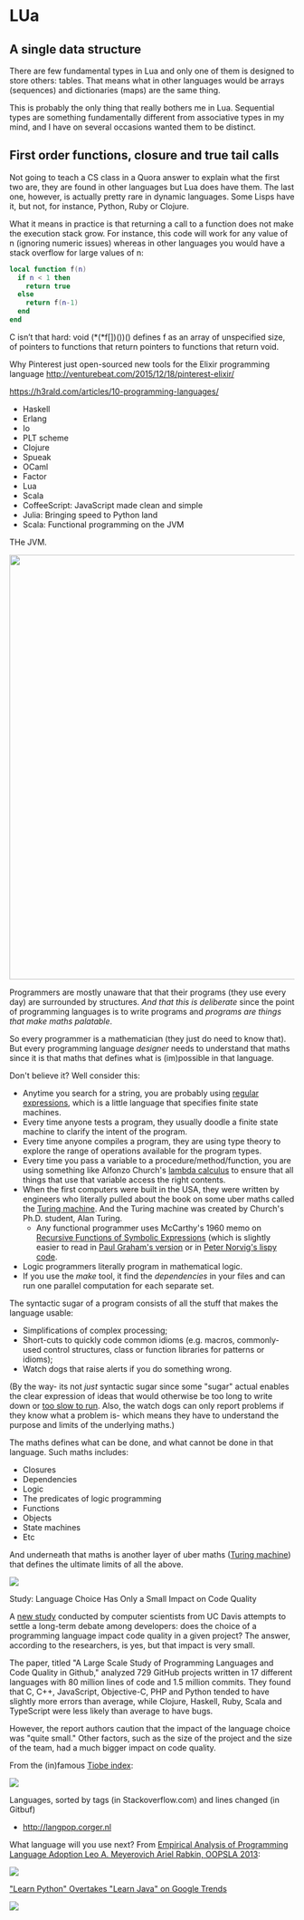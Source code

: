 # LUa

## A single data structure

There are few fundamental types in Lua and only one of them is designed to store others: tables. That means what in other languages would be arrays (sequences) and dictionaries (maps) are the same thing.

This is probably the only thing that really bothers me in Lua. Sequential types are something fundamentally different from associative types in my mind, and I have on several occasions wanted them to be distinct.

## First order functions, closure and true tail calls

Not going to teach a CS class in a Quora answer to explain what the first two are, they are found in other languages but Lua does have them. The last one, however, is actually pretty rare in dynamic languages. Some Lisps have it, but not, for instance, Python, Ruby or Clojure.

What it means in practice is that returning a call to a function does not make the execution stack grow. For instance, this code will work for any value of n (ignoring numeric issues) whereas in other languages you would have a stack overflow for large values of n:

```lua
local function f(n)
  if n < 1 then
    return true
  else
    return f(n-1)
  end
end
```

C isn’t that hard: void (*(*f[])())() defines f as an array of unspecified size, of pointers to functions that return pointers to functions that return void.


Why Pinterest just open-sourced new tools for the Elixir programming language
http://venturebeat.com/2015/12/18/pinterest-elixir/


https://h3rald.com/articles/10-programming-languages/

- Haskell
- Erlang
- Io
- PLT scheme
- Clojure
- Spueak
- OCaml
- Factor
- Lua
- Scala
- CoffeeScript: JavaScript made clean and simple
- Julia: Bringing speed to Python land
- Scala: Functional programming on the JVM

THe JVM.

<center>
<img
width=750
src="http://www.thesoftwareguild.com/wp-content/uploads/Programming-Languages-Infographic.jpg">
</center>

Programmers are mostly unaware
that that their programs (they use every day) are surrounded by structures.
_And that this is deliberate_ since the point of programming languages is
to write programs and _programs are things that make maths palatable_.

So every programmer is a mathematician (they just do need to know that).
But every programming language _designer_ needs to understand that maths
since it is that maths that defines what is (im)possible in that language.
  
Don't believe it? Well consider this:

+ Anytime you search for a string, you are probably using 
   [regular expressions](http://goo.gl/KASraS), which is a little language that
    specifies finite state machines.
+ Every time anyone tests a program, they usually doodle a finite state
  machine to clarify the intent of the program.
+ Every time anyone compiles a program, they are using type theory
  to explore the range of operations available for the program types.
+ Every time you pass a variable to a procedure/method/function,
  you are using something like
  Alfonzo Church's [lambda calculus](http://en.wikipedia.org/wiki/Lambda_calculus)
  to ensure that all things that use
  that variable access the right contents. 
+ When the first computers were built in the USA, they were written
  by engineers who literally pulled about the book on some
  uber maths called the [Turing machine](http://en.wikipedia.org/wiki/Turing_machine).
  And the Turing machine was created by Church's Ph.D. student, Alan Turing.
  + Any functional programmer uses McCarthy's 1960 memo on
  [Recursive Functions of Symbolic Expressions](http://www-formal.stanford.edu/jmc/recursive/recursive.html) 
  (which is slightly easier to read in 
  [Paul Graham's version](http://lib.store.yahoo.net/lib/paulgraham/jmc.ps) 
  or in [Peter Norvig's lispy code](http://norvig.com/lispy.html). 
+ Logic programmers literally program in mathematical logic.
+ If you use the _make_ tool, it find the _dependencies_ in your files
  and can run one parallel computation for each separate set.

The syntactic sugar of a program
consists of all the stuff that makes
the language usable:

+ Simplifications of complex processing;
+ Short-cuts to quickly code common idioms (e.g. macros,
  commonly-used control structures, class or function libraries for
  patterns or idioms);
+ Watch dogs that raise alerts if you do something
  wrong.
 
(By the way- its not _just_ syntactic sugar since
some "sugar" actual enables the clear expression of
ideas that would otherwise be too long to write down
or [too slow to run](http://unbox.org/open/trunk/310/13/fall/doc/96koller.html). Also, the watch dogs
can only report problems if they know
what a problem is- which means they
have to understand the purpose and limits of
the underlying maths.)

The maths defines what can be done, and what cannot
be done in that language. Such maths includes:

+ Closures
+ Dependencies
+ Logic
+ The predicates of logic programming
+ Functions
+ Objects
+ State machines
+ Etc

And underneath that maths is another layer of uber maths
([Turing machine](http://en.wikipedia.org/wiki/Turing_machine))
 that defines the ultimate limits of all the above. 

![](http://dberkholz-media.redmonk.com/dberkholz/files/2014/04/github_new_repos-custom.png)

Study: Language Choice Has Only a Small Impact on Code Quality


A [new study](http://macbeth.cs.ucdavis.edu/lang_study.pdf) conducted by computer scientists from UC Davis attempts to settle a long-term debate among developers: does the choice of a programming language impact code quality in a given project? The answer, according to the researchers, is yes, but that impact is very small.

The paper, titled "A Large Scale Study of Programming Languages and Code Quality in Github," analyzed 729 GitHub projects written in 17 different languages with 80 million lines of code and 1.5 million commits. They found that C, C++, JavaScript, Objective-C, PHP and Python tended to have slightly more errors than average, while Clojure, Haskell, Ruby, Scala and TypeScript were less likely than average to have bugs.

However, the report authors caution that the impact of the language choice was "quite small." Other factors, such as the size of the project and the size of the team, had a much bigger impact on code quality.


From the (in)famous [Tiobe index](http://www.tiobe.com/index.php/content/paperinfo/tpci/index.html):

![](http://unbox.org/open/trunk/310/14/spring/doc/img/tiobe14.gif)

Languages, sorted by tags (in Stackoverflow.com) and lines changed (in Gitbuf)

+ http://langpop.corger.nl

What language will you use next? From
[Empirical Analysis of Programming Language Adoption
Leo A. Meyerovich Ariel Rabkin, OOPSLA 2013](http://www.eecs.berkeley.edu/~lmeyerov/projects/socioplt/papers/oopsla2013.pdf):

![](http://unbox.org/open/trunk/310/14/spring/doc/img/whatsnext.png)

["Learn Python" Overtakes "Learn Java" on Google Trends](https://dzone.com/articles/learn-python-overtakes-learn-java)

![](https://dzone.com/storage/temp/840751-learn-java-python.png)
